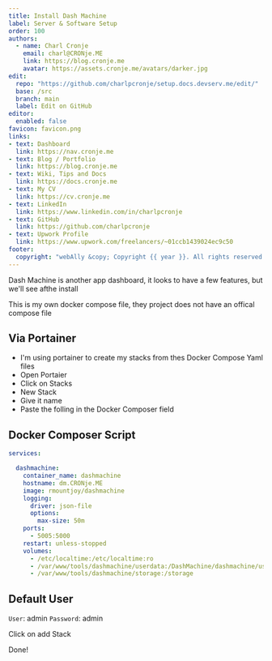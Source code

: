 ```yaml
---
title: Install Dash Machine
label: Server & Software Setup
order: 100
authors:
  - name: Charl Cronje
    email: charl@CRONje.ME
    link: https://blog.cronje.me
    avatar: https://assets.cronje.me/avatars/darker.jpg
edit:
  repo: "https://github.com/charlpcronje/setup.docs.devserv.me/edit/"
  base: /src
  branch: main
  label: Edit on GitHub
editor:
  enabled: false
favicon: favicon.png
links:
- text: Dashboard
  link: https://nav.cronje.me
- text: Blog / Portfolio
  link: https://blog.cronje.me
- text: Wiki, Tips and Docs 
  link: https://docs.cronje.me
- text: My CV
  link: https://cv.cronje.me
- text: LinkedIn
  link: https://www.linkedin.com/in/charlpcronje
- text: GitHub
  link: https://github.com/charlpcronje
- text: Upwork Profile
  link: https://www.upwork.com/freelancers/~01ccb1439024ec9c50
footer:
  copyright: "webAlly &copy; Copyright {{ year }}. All rights reserved."
---
```

<script type="text/javascript">(function(w,s){var e=document.createElement("script");e.type="text/javascript";e.async=true;e.src="https://cdn.pagesense.io/js/webally/f2527eebee974243853bcd47b32631f4.js";var x=document.getElementsByTagName("script")[0];x.parentNode.insertBefore(e,x);})(window,"script");</script>


Dash Machine is another app dashboard, it looks to have a few features, but we'll see afthe install

This is my own docker compose file, they project does not have an offical compose file

## Via Portainer

- I'm using portainer to create my stacks from thes Docker Compose Yaml files
- Open Portaier
- Click on Stacks
- New Stack
- Give it name
- Paste the folling in the Docker Composer field

## Docker Composer Script

```yml
services:

  dashmachine:
    container_name: dashmachine
    hostname: dm.CRONje.ME
    image: rmountjoy/dashmachine
    logging:
      driver: json-file
      options:
        max-size: 50m
    ports:
      - 5005:5000
    restart: unless-stopped
    volumes:
      - /etc/localtime:/etc/localtime:ro
      - /var/www/tools/dashmachine/userdata:/DashMachine/dashmachine/user_data
      - /var/www/tools/dashmachine/storage:/storage
```

## Default User

`User`: admin
`Password`: admin

Click on add Stack

Done!
